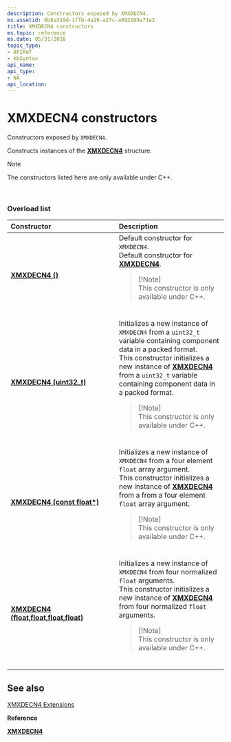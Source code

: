 ```yaml
---
description: Constructors exposed by XMXDECN4.
ms.assetid: 6b8a319d-1ffb-4a19-a27c-a692109a71e2
title: XMXDECN4 constructors
ms.topic: reference
ms.date: 05/31/2018
topic_type: 
- APIRef
- kbSyntax
api_name: 
api_type: 
- NA
api_location: 
---
```


# XMXDECN4 constructors

Constructors exposed by `XMXDECN4`.

Constructs instances of the [**XMXDECN4**](/windows/win32/api/directxpackedvector/ns-directxpackedvector-xmxdecn4) structure.

> [!Note]  
> The constructors listed here are only available under C++.

 

### Overload list



<table>
<colgroup>
<col style="width: 50%" />
<col style="width: 50%" />
</colgroup>
<thead>
<tr class="header">
<th style="text-align: left;">Constructor</th>
<th style="text-align: left;">Description</th>
</tr>
</thead>
<tbody>
<tr class="odd">
<td style="text-align: left;"><a href="/windows/desktop/api/directxpackedvector/nf-directxpackedvector-xmxdecn4-xmxdecn4(constfloat)"><strong>XMXDECN4 ()</strong></a></td>
<td style="text-align: left;">Default constructor for <code>XMXDECN4</code>. <br/> Default constructor for <a href="/windows/desktop/api/directxpackedvector/ns-directxpackedvector-xmxdecn4"><strong>XMXDECN4</strong></a>. <br/>
<blockquote>
[!Note]<br />
This constructor is only available under C++.
</blockquote>
<br/></td>
</tr>
<tr class="even">
<td style="text-align: left;"><a href="/windows/desktop/api/directxpackedvector/nf-directxpackedvector-xmxdecn4-xmxdecn4(uint32_t)"><strong>XMXDECN4 (uint32_t)</strong></a></td>
<td style="text-align: left;">Initializes a new instance of <code>XMXDECN4</code> from a <code>uint32_t</code> variable containing component data in a packed format. <br/> This constructor initializes a new instance of <a href="/windows/desktop/api/directxpackedvector/ns-directxpackedvector-xmxdecn4"><strong>XMXDECN4</strong></a> from a <code>uint32_t</code> variable containing component data in a packed format. <br/>
<blockquote>
[!Note]<br />
This constructor is only available under C++.
</blockquote>
<br/></td>
</tr>
<tr class="odd">
<td style="text-align: left;"><a href="/windows/desktop/api/directxpackedvector/nf-directxpackedvector-xmxdecn4-xmxdecn4(constfloat)"><strong>XMXDECN4 (const float*)</strong></a></td>
<td style="text-align: left;">Initializes a new instance of <code>XMXDECN4</code> from a four element <code>float</code> array argument. <br/> This constructor initializes a new instance of <a href="/windows/desktop/api/directxpackedvector/ns-directxpackedvector-xmxdecn4"><strong>XMXDECN4</strong></a> from a from a four element <code>float</code> array argument. <br/>
<blockquote>
[!Note]<br />
This constructor is only available under C++.
</blockquote>
<br/></td>
</tr>
<tr class="even">
<td style="text-align: left;"><a href="/windows/desktop/api/directxpackedvector/nf-directxpackedvector-xmxdecn4-xmxdecn4(float_float_float_float)"><strong>XMXDECN4 (float,float,float,float)</strong></a></td>
<td style="text-align: left;">Initializes a new instance of <code>XMXDECN4</code> from four normalized <code>float</code> arguments. <br/> This constructor initializes a new instance of <a href="/windows/desktop/api/directxpackedvector/ns-directxpackedvector-xmxdecn4"><strong>XMXDECN4</strong></a> from four normalized <code>float</code> arguments. <br/>
<blockquote>
[!Note]<br />
This constructor is only available under C++.
</blockquote>
<br/></td>
</tr>
</tbody>
</table>



## See also

<dl> <dt>

[XMXDECN4 Extensions](ovw-xmxdecn4-extensions.md)
</dt> <dt>

**Reference**
</dt> <dt>

[**XMXDECN4**](/windows/win32/api/directxpackedvector/ns-directxpackedvector-xmxdecn4)
</dt> </dl>

 

 
